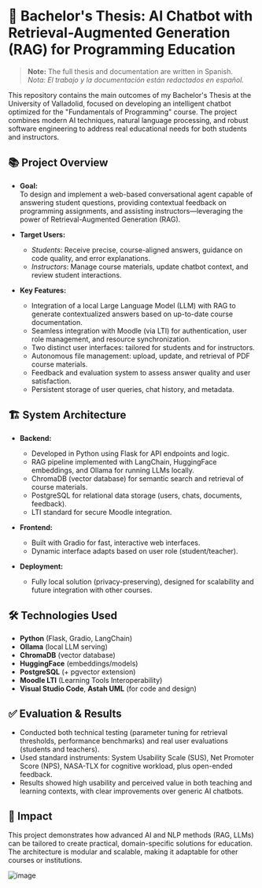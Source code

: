 # 🤖 Bachelor's Thesis: AI Chatbot with Retrieval-Augmented Generation (RAG) for Programming Education

> **Note:** The full thesis and documentation are written in Spanish.  
> _Nota: El trabajo y la documentación están redactados en español._

This repository contains the main outcomes of my Bachelor's Thesis at the University of Valladolid, focused on developing an intelligent chatbot optimized for the "Fundamentals of Programming" course. The project combines modern AI techniques, natural language processing, and robust software engineering to address real educational needs for both students and instructors.

## 📚 Project Overview

- **Goal:**  
  To design and implement a web-based conversational agent capable of answering student questions, providing contextual feedback on programming assignments, and assisting instructors—leveraging the power of Retrieval-Augmented Generation (RAG).

- **Target Users:**  
  - *Students*: Receive precise, course-aligned answers, guidance on code quality, and error explanations.
  - *Instructors*: Manage course materials, update chatbot context, and review student interactions.

- **Key Features:**
  - Integration of a local Large Language Model (LLM) with RAG to generate contextualized answers based on up-to-date course documentation.
  - Seamless integration with Moodle (via LTI) for authentication, user role management, and resource synchronization.
  - Two distinct user interfaces: tailored for students and for instructors.
  - Autonomous file management: upload, update, and retrieval of PDF course materials.
  - Feedback and evaluation system to assess answer quality and user satisfaction.
  - Persistent storage of user queries, chat history, and metadata.

## 🏗️ System Architecture

- **Backend:**  
  - Developed in Python using Flask for API endpoints and logic.
  - RAG pipeline implemented with LangChain, HuggingFace embeddings, and Ollama for running LLMs locally.
  - ChromaDB (vector database) for semantic search and retrieval of course materials.
  - PostgreSQL for relational data storage (users, chats, documents, feedback).
  - LTI standard for secure Moodle integration.

- **Frontend:**  
  - Built with Gradio for fast, interactive web interfaces.
  - Dynamic interface adapts based on user role (student/teacher).

- **Deployment:**  
  - Fully local solution (privacy-preserving), designed for scalability and future integration with other courses.

## 🛠️ Technologies Used

- **Python** (Flask, Gradio, LangChain)
- **Ollama** (local LLM serving)
- **ChromaDB** (vector database)
- **HuggingFace** (embeddings/models)
- **PostgreSQL** (+ pgvector extension)
- **Moodle LTI** (Learning Tools Interoperability)
- **Visual Studio Code**, **Astah UML** (for code and design)

## ✅ Evaluation & Results

- Conducted both technical testing (parameter tuning for retrieval thresholds, performance benchmarks) and real user evaluations (students and teachers).
- Used standard instruments: System Usability Scale (SUS), Net Promoter Score (NPS), NASA-TLX for cognitive workload, plus open-ended feedback.
- Results showed high usability and perceived value in both teaching and learning contexts, with clear improvements over generic AI chatbots.

## 🌟 Impact

This project demonstrates how advanced AI and NLP methods (RAG, LLMs) can be tailored to create practical, domain-specific solutions for education. The architecture is modular and scalable, making it adaptable for other courses or institutions.


![image](https://github.com/user-attachments/assets/e8858597-2ffa-47b9-958e-fd9069b5a3cb)


